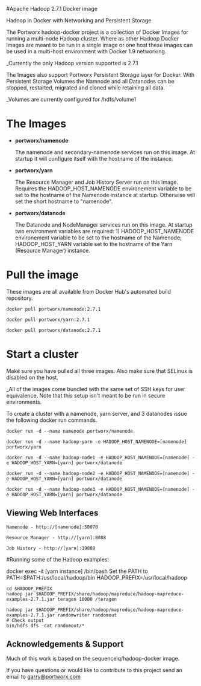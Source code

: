#Apache Hadoop 2.7.1 Docker image

Hadoop in Docker with Networking and Persistent Storage

The Portworx hadoop-docker project is a collection of Docker Images for running a multi-node Hadoop cluster. Where as other Hadoop Docker Images are meant to be run in a single image or one host these images can be used in a multi-host environment with Docker 1.9 networking.

_Currently the only Hadoop version supported is 2.7.1

The Images also support Portworx Persistent Storage layer for Docker. With Persistent Storage Volumes the Namnode and all Datanodes can be stopped, restarted, migrated and cloned while retaining all data.

_Volumes are currently configured for /hdfs/volume1

# The Images

* **portworx/namenode**

  The namenode and secondary-namenode services run on this image. At startup it will configure itself with the hostname of the instance.

* **portworx/yarn**

  The Resource Manager and Job History Server run on this image.  Requires the HADOOP_HOST_NAMENODE environement variable to be set to the hostname of the Namenode instance at startup. Otherwise will set the short hostname to "namenode". 

* **portworx/datanode**

  The Datanode and NodeManager services run on this image.  At startup two environment variables are required: 1) HADOOP_HOST_NAMENODE environement variable to be set to the hostname of the Namenode; HADOOP_HOST_YARN variable set to the hostname of the Yarn (Resource Manager) instance.


# Pull the image

These images are all available from Docker Hub's automated build repository.

```
docker pull portworx/namenode:2.7.1
```

```
docker pull portworx/yarn:2.7.1
```

```
docker pull portworx/datanode:2.7.1
```


# Start a cluster

Make sure you have pulled all three images. Also make sure that SELinux is disabled on the host. 

_All of the images come bundled with the same set of SSH keys for user equivalence. Note that this setup isn't meant to be run in secure environments. 

To create a cluster with a namenode, yarn server, and 3 datanodes issue the following docker run commands. 


```
docker run -d --name namenode portworx/namenode
```

```
docker run -d --name hadoop-yarn -e HADOOP_HOST_NAMENODE=[namenode] portworx/yarn
```

```
docker run -d --name hadoop-node1 -e HADOOP_HOST_NAMENODE=[namenode] -e HADOOP_HOST_YARN=[yarn] portworx/datanode
```

```
docker run -d --name hadoop-node2 -e HADOOP_HOST_NAMENODE=[namenode] -e HADOOP_HOST_YARN=[yarn] portworx/datanode
```

```
docker run -d --name hadoop-node3 -e HADOOP_HOST_NAMENODE=[namenode] -e HADOOP_HOST_YARN=[yarn] portworx/datanode
```



## Viewing Web Interfaces

```
Namenode - http://[namenode]:50070
```

```
Resource Manager - http://[yarn]:8088
```

```
Job History - http://[yarn]:19888
```



#Running some of the Hadoop examples:

docker exec -it [yarn instance] /bin/bash
Set the PATH to PATH=$PATH:/usr/local/hadoop/bin 
HADOOP_PREFIX=/usr/local/hadoop


```
cd $HADOOP_PREFIX
hadoop jar $HADOOP_PREFIX/share/hadoop/mapreduce/hadoop-mapreduce-examples-2.7.1.jar teragen 10000 /teragen

hadoop jar $HADOOP_PREFIX/share/hadoop/mapreduce/hadoop-mapreduce-examples-2.7.1.jar randomwriter randomout
# Check output
bin/hdfs dfs -cat randomout/*
```


## Acknowledgements & Support

Much of this work is based on the sequenceiq/hadoop-docker image. 

If you have questions or would like to contribute to this project send an email to garry@portworx.com